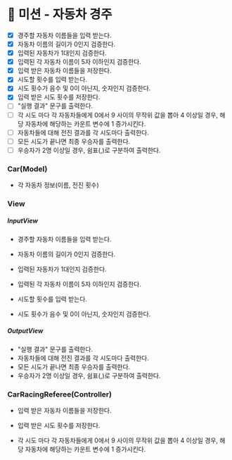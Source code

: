 # 🚖 미션 - 자동차 경주

- [x] 경주할 자동차 이름들을 입력 받는다.
- [x] 자동차 이름의 길이가 0인지 검증한다.
- [x] 입력된 자동차가 1대인지 검증한다.
- [x] 입력된 각 자동차 이름이 5자 이하인지 검증한다.
- [x] 입력 받은 자동차 이름들을 저장한다.
- [x] 시도할 횟수를 입력 받는다.
- [x] 시도 횟수가 음수 및 0이 아닌지, 숫자인지 검증한다.
- [x] 입력 받은 시도 횟수를 저장한다.
- [ ] "실행 결과" 문구를 출력한다.
- [ ] 각 시도 마다 각 자동차들에게 0에서 9 사이의 무작위 값을 뽑아 4 이상일 경우, 해당 자동차에 해당하는 카운트 변수에 1 증가시킨다.
- [ ] 자동차들에 대해 전진 결과를 각 시도마다 출력한다.
- [ ] 모든 시도가 끝나면 최종 우승자를 출력한다.
- [ ] 우승자가 2명 이상일 경우, 쉼표(,)로 구분하여 출력한다.

### Car(Model)

- 각 자동차 정보(이름, 전진 횟수)

### View

##### InputView

- 경주할 자동차 이름들을 입력 받는다.
- 자동차 이름의 길이가 0인지 검증한다.
- 입력된 자동차가 1대인지 검증한다.
- 입력된 각 자동차 이름이 5자 이하인지 검증한다.

- 시도할 횟수를 입력 받는다.
- 시도 횟수가 음수 및 0이 아닌지, 숫자인지 검증한다.

##### OutputView

- "실행 결과" 문구를 출력한다.
- 자동차들에 대해 전진 결과를 각 시도마다 출력한다.
- 모든 시도가 끝나면 최종 우승자를 출력한다.
- 우승자가 2명 이상일 경우, 쉼표(,)로 구분하여 출력한다.

### CarRacingReferee(Controller)

- 입력 받은 자동차 이름들을 저장한다.
- 입력 받은 시도 횟수를 저장한다.

- 각 시도 마다 각 자동차들에게 0에서 9 사이의 무작위 값을 뽑아 4 이상일 경우, 해당 자동차에 해당하는 카운트 변수에 1 증가시킨다.
